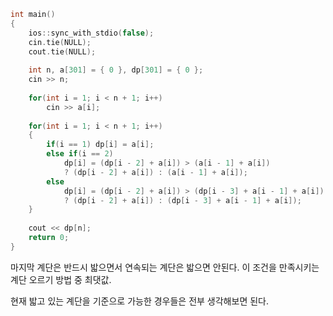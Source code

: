 ```cpp
int main()
{
    ios::sync_with_stdio(false);
    cin.tie(NULL);
    cout.tie(NULL);
    
    int n, a[301] = { 0 }, dp[301] = { 0 };
    cin >> n;
    
    for(int i = 1; i < n + 1; i++)
        cin >> a[i];
    
    for(int i = 1; i < n + 1; i++)
    {
        if(i == 1) dp[i] = a[i];
        else if(i == 2) 
	        dp[i] = (dp[i - 2] + a[i]) > (a[i - 1] + a[i]) 
	        ? (dp[i - 2] + a[i]) : (a[i - 1] + a[i]);
        else 
	        dp[i] = (dp[i - 2] + a[i]) > (dp[i - 3] + a[i - 1] + a[i]) 
	        ? (dp[i - 2] + a[i]) : (dp[i - 3] + a[i - 1] + a[i]);
    }
    
    cout << dp[n];
    return 0;
}
```

마지막 계단은 반드시 밟으면서 연속되는 계단은 밟으면 안된다. 
이 조건을 만족시키는 계단 오르기 방법 중 최댓값.

현재 밟고 있는 계단을 기준으로 가능한 경우들은 전부 생각해보면 된다. 